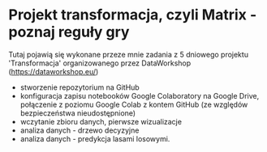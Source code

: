 # Projekt transformacja, czyli Matrix - poznaj reguły gry

Tutaj pojawią się wykonane przeze mnie zadania z 5 dniowego projektu 'Transformacja' organizowanego przez DataWorkshop (https://dataworkshop.eu/)

- stworzenie repozytorium na GitHub
- konfiguracja zapisu notebooków Google Colaboratory na Google Drive, połączenie z poziomu Google Colab z kontem GitHub (ze względów bezpieczeństwa nieudostępnione)
- wczytanie zbioru danych, pierwsze wizualizacje
- analiza danych - drzewo decyzyjne
- analiza danych - predykcja lasami losowymi.
